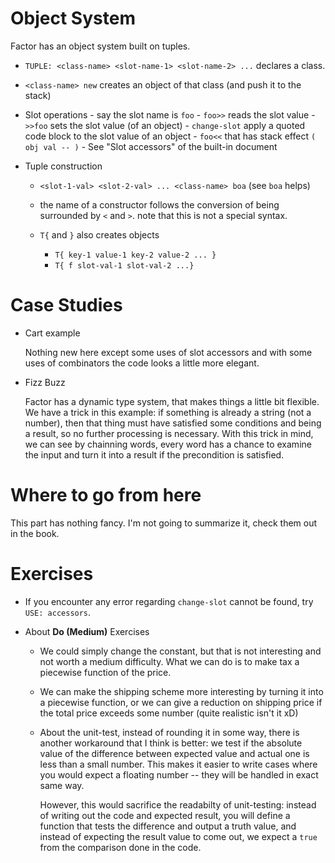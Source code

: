 # Object System

Factor has an object system built on tuples.

* `TUPLE: <class-name> <slot-name-1> <slot-name-2> ...` declares a class.
* `<class-name> new` creates an object of that class (and push it to the stack)
* Slot operations
      - say the slot name is `foo`
      - `foo>>` reads the slot value
      - `>>foo` sets the slot value (of an object)
      - `change-slot` apply a quoted code block to the slot value of an object
      - `foo<<` that has stack effect `( obj val -- )`
      - See "Slot accessors" of the built-in document

* Tuple construction

    * `<slot-1-val> <slot-2-val> ... <class-name> boa` (see `boa` helps)
    * the name of a constructor follows the conversion of being surrounded by `<` and `>`.
      note that this is not a special syntax.
    * `T{` and `}` also creates objects

        - `T{ key-1 value-1 key-2 value-2 ... }`
        - `T{ f slot-val-1 slot-val-2 ...}`

# Case Studies

* Cart example

    Nothing new here except some uses of slot accessors and with some uses of combinators
    the code looks a little more elegant.

* Fizz Buzz

    Factor has a dynamic type system, that makes things a little bit flexible.
    We have a trick in this example: if something is already a string (not a number),
    then that thing must have satisfied some conditions and being a result, so no further processing
    is necessary. With this trick in mind, we can see by chainning words, every word has a chance to
    examine the input and turn it into a result if the precondition is satisfied.

# Where to go from here

This part has nothing fancy. I'm not going to summarize it, check them out in the book.

# Exercises

* If you encounter any error regarding `change-slot` cannot be found, try `USE: accessors`.

* About **Do (Medium)** Exercises

    - We could simply change the constant, but that is not interesting and not worth
      a medium difficulty. What we can do is to make tax a piecewise function of the price.

    - We can make the shipping scheme more interesting by turning it into a piecewise function,
      or we can give a reduction on shipping price if the total price exceeds some number
      (quite realistic isn't it xD)

    - About the unit-test, instead of rounding it in some way, there is another workaround
      that I think is better: we test if the absolute value of the difference between expected
      value and actual one is less than a small number. This makes it easier to write cases
      where you would expect a floating number -- they will be handled in exact same way.

        However, this would sacrifice the readabilty of unit-testing: instead of writing out
        the code and expected result, you will define a function that tests the difference
        and output a truth value, and instead of expecting the result value to come out,
        we expect a `true` from the comparison done in the code.
